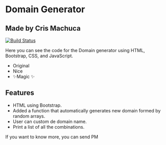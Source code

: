 # Domain Generator
## Made by Cris Machuca



[![Build Status](https://travis-ci.org/joemccann/dillinger.svg?branch=master)](https://travis-ci.org/joemccann/dillinger)

Here you can see the code for the Domain generator using HTML, Bootstrap, CSS, and JavaScript.

- Original
- Nice
- ✨Magic ✨

## Features

- HTML using Bootstrap.
- Added a function that automatically generates new domain formed by random arrays.
- User can custom de domain name.
- Print a list of all the combinations.



If you want to know more, you can send PM


   [PlDb]: <https://github.com/joemccann/dillinger/tree/master/plugins/dropbox/README.md>
   [PlGh]: <https://github.com/joemccann/dillinger/tree/master/plugins/github/README.md>
   [PlGd]: <https://github.com/joemccann/dillinger/tree/master/plugins/googledrive/README.md>
   [PlOd]: <https://github.com/joemccann/dillinger/tree/master/plugins/onedrive/README.md>
   [PlMe]: <https://github.com/joemccann/dillinger/tree/master/plugins/medium/README.md>
   [PlGa]: <https://github.com/RahulHP/dillinger/blob/master/plugins/googleanalytics/README.md>
